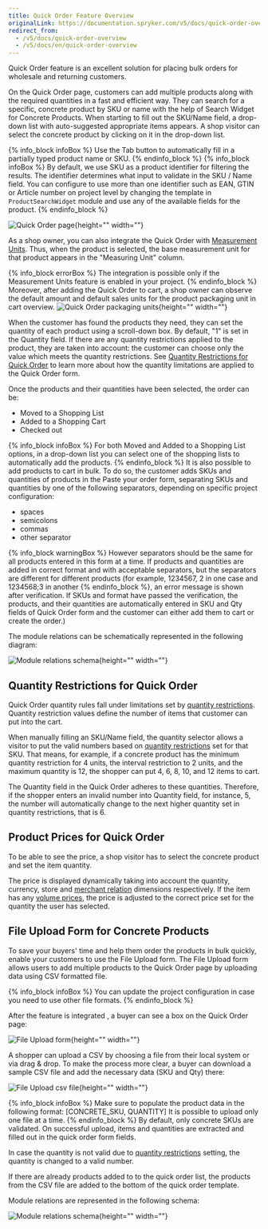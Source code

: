 ```yaml
---
title: Quick Order Feature Overview
originalLink: https://documentation.spryker.com/v5/docs/quick-order-overview
redirect_from:
  - /v5/docs/quick-order-overview
  - /v5/docs/en/quick-order-overview
---
```


Quick Order feature is an excellent solution for placing bulk orders for wholesale and returning customers.

On the Quick Order page, customers can add multiple products along with the required quantities in a fast and efficient way. They can search for a specific, concrete product by SKU or name with the help of Search Widget for Concrete Products. When starting to fill out the SKU/Name field, a drop-down list with auto-suggested appropriate items appears. A shop visitor can select the concrete product by clicking on it in the drop-down list.

{% info_block infoBox %}
Use the Tab button to automatically fill in a partially typed product name or SKU.
{% endinfo_block %}
{% info_block infoBox %}
By default, we use SKU as a product identifier for filtering the results. The identifier determines what input to validate in the SKU / Name field. You can configure to use more than one identifier such as EAN, GTIN or Article number on project level by changing the template in `ProductSearchWidget` module and use any of the available fields for the product.
{% endinfo_block %}

![Quick Order page](https://spryker.s3.eu-central-1.amazonaws.com/docs/Features/Shopping+Cart/Cart/Quick+Order/Quick+Order+Feature+Overview/quick-order-page.png){height="" width=""}

As a shop owner, you can also integrate the Quick Order with [Measurement Units](https://documentation.spryker.com/docs/en/measurement-units-feature-overview). Thus, when the product is selected, the base measurement unit for that product appears in the "Measuring Unit" column.

{% info_block errorBox %}
The integration is possible only if the Measurement Units feature is enabled in your project.
{% endinfo_block %}
Moreover, after adding the Quick Order to cart, a shop owner can observe the default amount and default sales units for the product packaging unit in cart overview.
![Quick Order packaging units](https://spryker.s3.eu-central-1.amazonaws.com/docs/Features/Shopping+Cart/Cart/Quick+Order/Quick+Order+Feature+Overview/quick-order-packaging-units.png){height="" width=""}

When the customer has found the products they need, they can set the quantity of each product using a scroll-down box. By default, "1" is set in the Quantity field. If there are any quantity restrictions applied to the product, they are taken into account: the customer can choose only the value which meets the quantity restrictions. See [Quantity Restrictions for Quick Order](https://documentation.spryker.com/docs/en/quick-order-overview-201903#quantity-restrictions-for-quick-order) to learn more about how the quantity limitations are applied to the Quick Order form.

Once the products and their quantities have been selected, the order can be:

* Moved to a Shopping List
* Added to a Shopping Cart
* Checked out

{% info_block infoBox %}
For both Moved and Added to a Shopping List options, in a drop-down list you can select one of the shopping lists to automatically add the products.
{% endinfo_block %}
It is also possible to add products to cart in bulk. To do so, the customer adds SKUs and quantities of products in the Paste your order form, separating SKUs and quantities by one of the following separators, depending on specific project configuration:

* spaces
* semicolons
* commas
* other separator


{% info_block warningBox %}
However separators should be the same for all products entered in this form at a time. If products and quantities are added in correct format and with acceptable separators, but the separators are different for different products (for example, 1234567, 2 in one case and 1234568;3 in another
{% endinfo_block %}, an error message is shown after verification. If SKUs and format have passed the verification, the products, and their quantities are automatically entered in SKU and Qty fields of Quick Order form and the customer can either add them to cart or create the order.)

The module relations can be schematically represented in the following diagram:

![Module relations schema](https://spryker.s3.eu-central-1.amazonaws.com/docs/Features/Shopping+Cart/Cart/Quick+Order/Quick+Order+Feature+Overview/quick-add-to-cart-2-modules.png){height="" width=""}

## Quantity Restrictions for Quick Order
Quick Order quantity rules fall under limitations set by [quantity restrictions](https://documentation.spryker.com/docs/en/product-quantity-restrictions). Quantity restriction values define the number of items that customer can put into the cart.

When manually filling an SKU/Name field, the quantity selector allows a visitor to put the valid numbers based on [quantity restrictions](https://documentation.spryker.com/docs/en/product-quantity-restrictions-overview) set for that SKU. That means, for example, if a concrete product has the minimum quantity restriction for 4 units, the interval restriction to 2 units, and the maximum quantity is 12, the shopper can put 4, 6, 8, 10, and 12 items to cart.

The Quantity field in the Quick Order adheres to these quantities. Therefore, if the shopper enters an invalid number into Quantity field, for instance, 5, the number will automatically change to the next higher quantity set in quantity restrictions, that is 6.

## Product Prices for Quick Order
To be able to see the price, a shop visitor has to select the concrete product and set the item quantity.

The price is displayed dynamically taking into account the quantity, currency, store and [merchant relation](https://documentation.spryker.com/docs/en/merchants-and-merchant-relations) dimensions respectively. If the item has any [volume prices](https://documentation.spryker.com/docs/en/volume-prices), the price is adjusted to the correct price set for the quantity the user has selected.

## File Upload Form for Concrete Products
To save your buyers' time and help them order the products in bulk quickly, enable your customers to use the File Upload form. The File Upload form allows users to add multiple products to the Quick Order page by uploading data using CSV formatted file.

{% info_block infoBox %}
You can update the project configuration in case you need to use other file formats.
{% endinfo_block %}


After the feature is integrated <!-- link to integration guide-->, a buyer can see a box on the Quick Order page:

![File Upload form](https://spryker.s3.eu-central-1.amazonaws.com/docs/Features/Shopping+Cart/Cart/Quick+Order/Quick+Order+Feature+Overview/file-upload-form.png){height="" width=""}

A shopper can upload a CSV by choosing a file from their local system or via drag & drop. To make the process more clear, a buyer can download a sample CSV file and add the necessary data (SKU and Qty) there:

![File Upload csv file](https://spryker.s3.eu-central-1.amazonaws.com/docs/Features/Shopping+Cart/Cart/Quick+Order/Quick+Order+Feature+Overview/file-upload-csv.png){height="" width=""}

{% info_block infoBox %}
Make sure to populate the product data in the following format: [CONCRETE_SKU, QUANTITY]
It is possible to upload only one file at a time.
{% endinfo_block %}
By default, only concrete SKUs are validated. On successful upload, items and quantities are extracted and filled out in the quick order form fields.

In case the quantity is not valid due to [quantity restrictions](https://documentation.spryker.com/docs/en/product-quantity-restrictions) setting, the quantity is changed to a valid number.

If there are already products added to to the quick order list, the products from the CSV file are added to the bottom of the quick order template.

Module relations are represented in the following schema:

![Module relations schema](https://spryker.s3.eu-central-1.amazonaws.com/docs/Features/Shopping+Cart/Cart/Quick+Order/Quick+Order+Feature+Overview/file-upload-form-module-schema.png){height="" width=""}

<!-- Last review date: Nov 7, 2018-- by Helen Kravchenko -->
